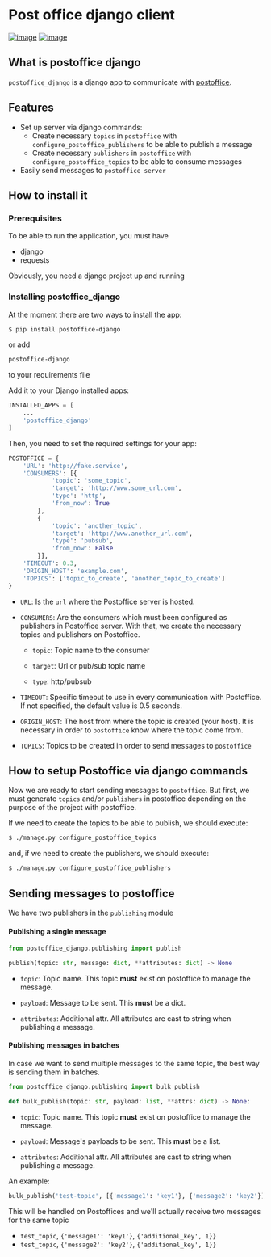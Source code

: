 # Post office django client

[![image](https://circleci.com/gh/mercadona/postoffice_django/tree/master.svg?style=svg)](https://circleci.com/gh/mercadona/postoffice_django/tree/master) [![image](https://badge.fury.io/py/postoffice-django.svg)](https://badge.fury.io/py/postoffice-django)

## What is postoffice django

`postoffice_django` is a django app to communicate with [postoffice](<https://github.com/lonamiaec/postoffice/>).

## Features

- Set up server via django commands:
  - Create necessary `topics` in `postoffice` with `configure_postoffice_publishers` to be able to publish a message
  - Create necessary `publishers` in `postoffice` with `configure_postoffice_topics` to be able to consume messages
- Easily send messages to `postoffice server`

## How to install it

### Prerequisites

To be able to run the application, you must have

  - django
  - requests

Obviously, you need a django project up and running

### Installing postoffice_django

At the moment there are two ways to install the app:

```bash
$ pip install postoffice-django
```

or add

```txt
postoffice-django
```

to your requirements file

Add it to your Django installed apps:


```python
INSTALLED_APPS = [
    ...
    'postoffice_django'
]
```

Then, you need to set the required settings for your app:

```python
POSTOFFICE = {
    'URL': 'http://fake.service',
    'CONSUMERS': [{
            'topic': 'some_topic',
            'target': 'http://www.some_url.com',
            'type': 'http',
            'from_now': True
        },
        {
            'topic': 'another_topic',
            'target': 'http://www.another_url.com',
            'type': 'pubsub',
            'from_now': False
        }],
    'TIMEOUT': 0.3,
    'ORIGIN_HOST': 'example.com',
    'TOPICS': ['topic_to_create', 'another_topic_to_create']
}
```
- `URL`: Is the `url` where the Postoffice server is hosted.

- `CONSUMERS`: Are the consumers which must been configured as publishers in Postoffice server. With that, we create the necessary topics and publishers on Postoffice.

    - `topic`: Topic name to the consumer

    - `target`: Url or pub/sub topic name

    - `type`: http/pubsub
    
- `TIMEOUT`: Specific timeout to use in every communication with Postoffice. If not specified, the default value is 0.5 seconds.

- `ORIGIN_HOST`: The host from where the topic is created (your host).  It is necessary in order to `postoffice` know where the topic come from.

- `TOPICS`: Topics to be created in order to send messages to `postoffice`

## How to setup Postoffice via django commands

Now we are ready to start sending messages to `postoffice`. But first, we must generate `topics` and/or `publishers` in postoffice depending on the purpose of the project with postoffice.

If we need to create the topics to be able to publish, we should execute:

```bash
$ ./manage.py configure_postoffice_topics
```

and, if we need to create the publishers, we should execute:

```bash
$ ./manage.py configure_postoffice_publishers
```

## Sending messages to postoffice

We have two publishers in the `publishing` module

#### Publishing a single message

```python
from postoffice_django.publishing import publish

publish(topic: str, message: dict, **attributes: dict) -> None
```

- `topic`: Topic name. This topic **must** exist on postoffice to manage the message.

- `payload`: Message to be sent. This **must** be a dict.

- `attributes`: Additional attr. All attributes are cast to string when publishing a message.

#### Publishing messages in batches

In case we want to send multiple messages to the same topic, the best way is sending them in batches.

```python
from postoffice_django.publishing import bulk_publish

def bulk_publish(topic: str, payload: list, **attrs: dict) -> None:
```

- `topic`: Topic name. This topic **must** exist on postoffice to manage the message.

- `payload`: Message's payloads to be sent. This **must** be a list.

- `attributes`: Additional attr. All attributes are cast to string when publishing a message.

An example:

```python
bulk_publish('test-topic', [{'message1': 'key1'}, {'message2': 'key2'}], {'additional_key': 1})
```

This will be handled on Postoffices and we'll actually receive two messages for the same topic
* `test_topic`, `{'message1': 'key1'}`, `{'additional_key', 1}}`
* `test_topic`, `{'message2': 'key2'}`, `{'additional_key', 1}}`